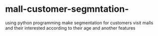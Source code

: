 # mall-customer-segmntation-
using python programming make segmentation for customers visit malls and their interested according to their age and another features  
